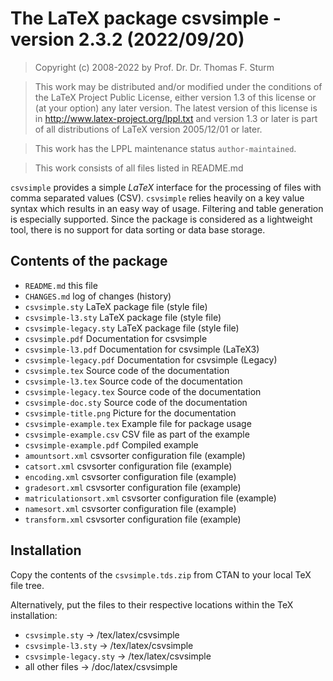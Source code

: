# The LaTeX package csvsimple - version 2.3.2 (2022/09/20)


> Copyright (c) 2008-2022 by Prof. Dr. Dr. Thomas F. Sturm <thomas dot sturm at unibw dot de>

> This work may be distributed and/or modified under the
> conditions of the LaTeX Project Public License, either version 1.3
> of this license or (at your option) any later version.
> The latest version of this license is in
>   http://www.latex-project.org/lppl.txt
> and version 1.3 or later is part of all distributions of LaTeX
> version 2005/12/01 or later.

> This work has the LPPL maintenance status `author-maintained`.

> This work consists of all files listed in README.md


`csvsimple` provides a simple *LaTeX* interface for the processing of files 
with comma separated values (CSV). `csvsimple` relies heavily on a key value 
syntax which results in an easy way of usage. Filtering and table generation 
is especially supported. Since the package is considered as a lightweight 
tool, there is no support for data sorting or data base storage.


## Contents of the package

-  `README.md`                 this file
-  `CHANGES.md`                log of changes (history)
-  `csvsimple.sty`             LaTeX package file (style file)
-  `csvsimple-l3.sty`          LaTeX package file (style file)
-  `csvsimple-legacy.sty`      LaTeX package file (style file)
-  `csvsimple.pdf`             Documentation for csvsimple
-  `csvsimple-l3.pdf`          Documentation for csvsimple (LaTeX3)
-  `csvsimple-legacy.pdf`      Documentation for csvsimple (Legacy)
-  `csvsimple.tex`             Source code of the documentation
-  `csvsimple-l3.tex`          Source code of the documentation
-  `csvsimple-legacy.tex`      Source code of the documentation
-  `csvsimple-doc.sty`         Source code of the documentation
-  `csvsimple-title.png`       Picture for the documentation
-  `csvsimple-example.tex`     Example file for package usage
-  `csvsimple-example.csv`     CSV file as part of the example
-  `csvsimple-example.pdf`     Compiled example
-  `amountsort.xml`            csvsorter configuration file (example)
-  `catsort.xml`               csvsorter configuration file (example)
-  `encoding.xml`              csvsorter configuration file (example)
-  `gradesort.xml`             csvsorter configuration file (example)
-  `matriculationsort.xml`     csvsorter configuration file (example)
-  `namesort.xml`              csvsorter configuration file (example)
-  `transform.xml`             csvsorter configuration file (example)


## Installation

Copy the contents of the `csvsimple.tds.zip` from CTAN to your local TeX file tree.

Alternatively, put the files to their respective locations within the TeX installation:

-  `csvsimple.sty`         ->  /tex/latex/csvsimple
-  `csvsimple-l3.sty`      ->  /tex/latex/csvsimple
-  `csvsimple-legacy.sty`  ->  /tex/latex/csvsimple
-  all other files         ->  /doc/latex/csvsimple
